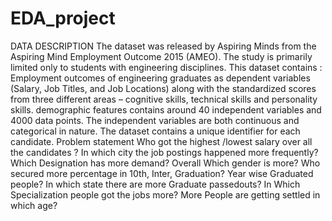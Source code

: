 # EDA_project
DATA DESCRIPTION
The dataset was released by Aspiring Minds from the Aspiring Mind Employment Outcome 2015 (AMEO). The study is primarily limited only to students with engineering disciplines.
This dataset contains :
Employment outcomes of engineering graduates as dependent variables (Salary, Job Titles, and Job Locations) along with the standardized scores from three different areas – cognitive skills, technical skills and personality skills.
demographic features
contains around 40 independent variables and 4000 data points. The independent variables are both continuous and categorical in nature. The dataset contains a unique identifier for each candidate.
Problem statement
Who got the highest /lowest salary over all the candidates ?
In which city the job postings happened more frequently?
Which Designation has more demand?
Overall Which gender is more?
Who secured more percentage in 10th, Inter, Graduation?
Year wise Graduated people?
In which state there are more Graduate passedouts?
In Which Specialization people got the jobs more?
More People are getting settled in which age?
